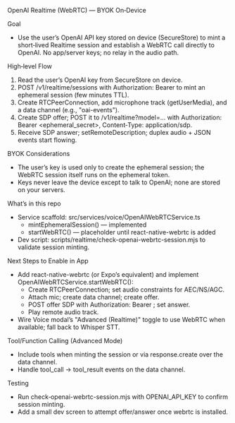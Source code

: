 OpenAI Realtime (WebRTC) — BYOK On‑Device

Goal
- Use the user’s OpenAI API key stored on device (SecureStore) to mint a short‑lived Realtime session and establish a WebRTC call directly to OpenAI. No app/server keys; no relay in the audio path.

High‑level Flow
1) Read the user’s OpenAI key from SecureStore on device.
2) POST /v1/realtime/sessions with Authorization: Bearer <user key> to mint an ephemeral session (few minutes TTL).
3) Create RTCPeerConnection, add microphone track (getUserMedia), and a data channel (e.g., "oai-events").
4) Create SDP offer; POST it to /v1/realtime?model=... with Authorization: Bearer <ephemeral_secret>, Content‑Type: application/sdp.
5) Receive SDP answer; setRemoteDescription; duplex audio + JSON events start flowing.

BYOK Considerations
- The user’s key is used only to create the ephemeral session; the WebRTC session itself runs on the ephemeral token.
- Keys never leave the device except to talk to OpenAI; none are stored on your servers.

What’s in this repo
- Service scaffold: src/services/voice/OpenAIWebRTCService.ts
  - mintEphemeralSession() — implemented
  - startWebRTC() — placeholder until react-native-webrtc is added
- Dev script: scripts/realtime/check-openai-webrtc-session.mjs to validate session minting.

Next Steps to Enable in App
- Add react-native-webrtc (or Expo’s equivalent) and implement OpenAIWebRTCService.startWebRTC():
  - Create RTCPeerConnection; set audio constraints for AEC/NS/AGC.
  - Attach mic; create data channel; create offer.
  - POST offer SDP with Authorization: Bearer <ephemeral>; set answer.
  - Play remote audio track.
- Wire Voice modal’s "Advanced (Realtime)" toggle to use WebRTC when available; fall back to Whisper STT.

Tool/Function Calling (Advanced Mode)
- Include tools when minting the session or via response.create over the data channel.
- Handle tool_call → tool_result events on the data channel.

Testing
- Run check‑openai-webrtc-session.mjs with OPENAI_API_KEY to confirm session minting.
- Add a small dev screen to attempt offer/answer once webrtc is installed.

